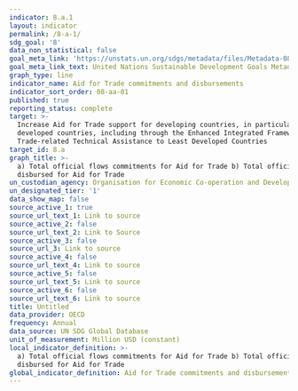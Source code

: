 ```yaml
---
indicator: 8.a.1
layout: indicator
permalink: /8-a-1/
sdg_goal: '8'
data_non_statistical: false
goal_meta_link: 'https://unstats.un.org/sdgs/metadata/files/Metadata-08-0A-01.pdf '
goal_meta_link_text: United Nations Sustainable Development Goals Metadata (PDF 208 KB)
graph_type: line
indicator_name: Aid for Trade commitments and disbursements
indicator_sort_order: 08-aa-01
published: true
reporting_status: complete
target: >-
  Increase Aid for Trade support for developing countries, in particular least
  developed countries, including through the Enhanced Integrated Framework for
  Trade-related Technical Assistance to Least Developed Countries
target_id: 8.a
graph_title: >-
  a) Total official flows commitments for Aid for Trade b) Total official flows
  disbursed for Aid for Trade
un_custodian_agency: Organisation for Economic Co-operation and Development (OECD)
un_designated_tier: '1'
data_show_map: false
source_active_1: true
source_url_text_1: Link to source
source_active_2: false
source_url_text_2: Link to Source
source_active_3: false
source_url_3: Link to source
source_active_4: false
source_url_text_4: Link to source
source_active_5: false
source_url_text_5: Link to source
source_active_6: false
source_url_text_6: Link to source
title: Untitled
data_provider: OECD
frequency: Annual
data_source: UN SDG Global Database
unit_of_measurement: Million USD (constant)
local_indicator_definition: >-
  a) Total official flows commitments for Aid for Trade b) Total official flows
  disbursed for Aid for Trade
global_indicator_definition: Aid for Trade commitments and disbursements
---
```

